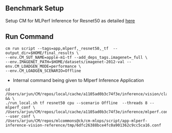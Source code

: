## Benchmark Setup

Setup CM for MLPerf Inference for Resnet50 as detailed [here](/open/OctoML/code/resnet50/README.md)

## Run Command
```
cm run script --tags=app,mlperf,_resnet50,_tf  --output_dir=$HOME/final_results \
--env.CM_SUT_NAME=apple-m1-tf --add_deps_tags.imagenet=_full \
--env.IMAGENET_PATH=$HOME/datasets/imagenet-2012-val --env.CM_LOADGEN_MODE=performance \
--env.CM_LOADGEN_SCENARIO=Offline
```

* Internal command being given to Mlperf Inference Application
```
cd /Users/arjun/CM/repos/local/cache/a1105ad0b3c74f3e/inference/vision/classification_and_detection && \
./run_local.sh tf resnet50 cpu --scenario Offline  --threads 8 --mlperf_conf \
/Users/arjun/CM/repos/local/cache/a1105ad0b3c74f3e/inference/mlperf.conf --user_conf \
/Users/arjun/CM/repos/mlcommons@ck/cm-mlops/script/app-mlperf-inference-vision-reference/tmp/6dfc26388bce4fc0a901362c9cc5ca16.conf
```
